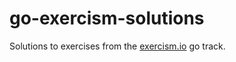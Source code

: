 # go-exercism-solutions
Solutions to exercises from the [exercism.io](http://exercism.io/) go track.
